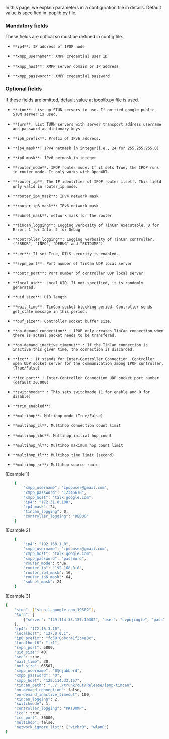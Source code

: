 In this page, we explain parameters in a configuration file in details. Default value is specified in ipoplib.py file. 

### Mandatory fields

These fields are critical so must be defined in config file. 

*     **ip4**: IP address of IPOP node
*     **xmpp_username**: XMPP credential user ID
*     **xmpp_host**: XMPP server domain or IP address
*     **xmpp_password**: XMPP credential password 


### Optional fields

If these fields are omitted, default value at ipoplib.py file is used. 

*     **stun**: List up STUN servers to use. If omitted google public STUN server is used.  
*     **turn**: List TURN servers with server transport address username and password as dictonary keys
*     **ip6_prefix**: Prefix of IPv6 address. 
*     **ip4_mask**: IPv4 netmask in integer(i.e., 24 for 255.255.255.0)
*     **ip6_mask**: IPv6 netmask in integer
*     **router_mode**: IPOP router mode. If it sets True, the IPOP runs in router mode. It only works with OpenWRT.
*     **router_ip**: The IP identifier of IPOP router itself. This field only valid in router_ip mode.  
*     **router_ip4_mask**: IPv4 network mask
*     **router_ip6_mask**: IPv6 network mask
*     **subnet_mask**: network mask for the router
*     **tincan_logging**: Logging verbosity of TinCan executable. 0 for Error, 1 for Info, 2 for Debug
*     **controller_logging**: Logging verbosity of TinCan controller. ("ERROR", "INFO", "DEBUG" and "PKTDUMP")
*     **sec**: If set True, DTLS security is enabled.
*     **svpn_port**: Port number of TinCan UDP local server
*     **contr_port**: Port number of controller UDP local server
*     **local_uid**: Local UID. If not specified, it is randomly generated. 
*     **uid_size**: UID length
*     **wait_time**: TinCan socket blocking period. Controller sends get_state message in this period.
*     **buf_size**: Controller socket buffer size.  
*     **on-demand_connection** : IPOP only creates TinCan connection when there is actual packet needs to be transfered. 
*     **on-demand_inactive_timeout** : If the TinCan connection is inactive this given time, the connection is discarded. 
*     **icc** : It stands for Inter-Controller Connection. Controller open UDP socket server for the communication among IPOP controller. (True/False)
*     **icc_port** : Inter-Controller Connection UDP socket port number (default 30,000)
*     **switchmode** : This sets switchmode (1 for enable and 0 for disable)
*     **trim_enabled**: 
*     **multihop**: Multihop mode (True/False)
*     **multihop_cl**: Multihop connection count limit
*     **multihop_ihc**: Multihop initial hop count
*     **multihop_hl**: Multihop maximum hop count limit
*     **multihop_tl**: Multihop time limit (second)
*     **multihop_sr**: Multihop source route



[Example 1]
```bash
    {
        "xmpp_username": "ipopuser@gmail.com",
        "xmpp_password": "12345678",
        "xmpp_host": "talk.google.com",
        "ip4": "172.31.0.100",
        "ip4_mask": 24,
        "tincan_logging": 0,
        "controller_logging": "DEBUG"
    }
```


[Example 2]
```bash
    {
        "ip4": "192.168.1.0",
        "xmpp_username": "ipopuser@gmail.com",
        "xmpp_host": "talk.google.com",
        "xmpp_password": "password",
        "router_mode": true,
        "router_ip": "192.168.0.0",
        "router_ip4_mask": 16,
        "router_ip6_mask": 64,
        "subnet_mask": 24
    }
```
[Example 3] 
```bash
{
    "stun": ["stun.l.google.com:19302"],
    "turn": [
        {"server": "129.114.33.157:19302", "user": "svpnjingle", "pass": "1234567890"}
    ],
    "ip4": "172.16.3.10",
    "localhost": "127.0.0.1",
    "ip6_prefix": "fd50:0dbc:41f2:4a3c",
    "localhost6": "::1",
    "svpn_port": 5800,
    "uid_size": 40,
    "sec": true,
    "wait_time": 30,
    "buf_size": 65507,
    "xmpp_username": "0@ejabberd",
    "xmpp_password": "0",
    "xmpp_host": "129.114.33.157",
    "tincan_path": "../../trunk/out/Release/ipop-tincan",
    "on-demand_connection": false,
    "on-demand_inactive_timeout": 100,
    "tincan_logging": 2,
    "switchmode": 1,
    "controller_logging": "PKTDUMP",
    "icc": true,
    "icc_port": 30000,
    "multihop": false,
    "network_ignore_list": ["virbr0", "wlan0"]
}

```